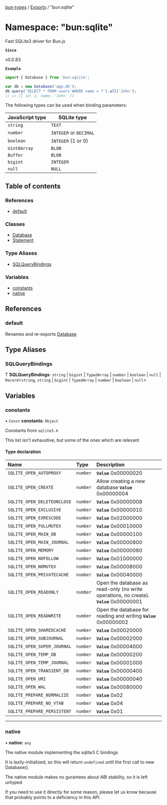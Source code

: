 [bun-types](https://oven-sh.github.io/bun-types/README.md) / [Exports](https://oven-sh.github.io/bun-types/modules.md) / "bun:sqlite"

# Namespace: "bun:sqlite"

Fast SQLite3 driver for Bun.js

**`Since`**

v0.0.83

**`Example`**

```ts
import { Database } from 'bun:sqlite';

var db = new Database('app.db');
db.query('SELECT * FROM users WHERE name = ?').all('John');
// => [{ id: 1, name: 'John' }]
```

The following types can be used when binding parameters:

| JavaScript type | SQLite type |
| -------------- | ----------- |
| `string` | `TEXT` |
| `number` | `INTEGER` or `DECIMAL` |
| `boolean` | `INTEGER` (1 or 0) |
| `Uint8Array` | `BLOB` |
| `Buffer` | `BLOB` |
| `bigint` | `INTEGER` |
| `null` | `NULL` |

## Table of contents

### References

- [default](https://oven-sh.github.io/bun-types/modules/bun_sqlite_.md#default)

### Classes

- [Database](https://oven-sh.github.io/bun-types/classes/bun_sqlite_.Database.md)
- [Statement](https://oven-sh.github.io/bun-types/classes/bun_sqlite_.Statement.md)

### Type Aliases

- [SQLQueryBindings](https://oven-sh.github.io/bun-types/modules/bun_sqlite_.md#sqlquerybindings)

### Variables

- [constants](https://oven-sh.github.io/bun-types/modules/bun_sqlite_.md#constants)
- [native](https://oven-sh.github.io/bun-types/modules/bun_sqlite_.md#native)

## References

### default

Renames and re-exports [Database](https://oven-sh.github.io/bun-types/classes/bun_sqlite_.Database.md)

## Type Aliases

### SQLQueryBindings

Ƭ **SQLQueryBindings**: `string` \| `bigint` \| `TypedArray` \| `number` \| `boolean` \| ``null`` \| `Record`<`string`, `string` \| `bigint` \| `TypedArray` \| `number` \| `boolean` \| ``null``\>

## Variables

### constants

• `Const` **constants**: `Object`

Constants from `sqlite3.h`

This list isn't exhaustive, but some of the ones which are relevant

#### Type declaration

| Name | Type | Description |
| :------ | :------ | :------ |
| `SQLITE_OPEN_AUTOPROXY` | `number` | **`Value`**  0x00000020 |
| `SQLITE_OPEN_CREATE` | `number` | Allow creating a new database  **`Value`**  0x00000004 |
| `SQLITE_OPEN_DELETEONCLOSE` | `number` | **`Value`**  0x00000008 |
| `SQLITE_OPEN_EXCLUSIVE` | `number` | **`Value`**  0x00000010 |
| `SQLITE_OPEN_EXRESCODE` | `number` | **`Value`**  0x02000000 |
| `SQLITE_OPEN_FULLMUTEX` | `number` | **`Value`**  0x00010000 |
| `SQLITE_OPEN_MAIN_DB` | `number` | **`Value`**  0x00000100 |
| `SQLITE_OPEN_MAIN_JOURNAL` | `number` | **`Value`**  0x00000800 |
| `SQLITE_OPEN_MEMORY` | `number` | **`Value`**  0x00000080 |
| `SQLITE_OPEN_NOFOLLOW` | `number` | **`Value`**  0x01000000 |
| `SQLITE_OPEN_NOMUTEX` | `number` | **`Value`**  0x00008000 |
| `SQLITE_OPEN_PRIVATECACHE` | `number` | **`Value`**  0x00040000 |
| `SQLITE_OPEN_READONLY` | `number` | Open the database as read-only (no write operations, no create).  **`Value`**  0x00000001 |
| `SQLITE_OPEN_READWRITE` | `number` | Open the database for reading and writing  **`Value`**  0x00000002 |
| `SQLITE_OPEN_SHAREDCACHE` | `number` | **`Value`**  0x00020000 |
| `SQLITE_OPEN_SUBJOURNAL` | `number` | **`Value`**  0x00002000 |
| `SQLITE_OPEN_SUPER_JOURNAL` | `number` | **`Value`**  0x00004000 |
| `SQLITE_OPEN_TEMP_DB` | `number` | **`Value`**  0x00000200 |
| `SQLITE_OPEN_TEMP_JOURNAL` | `number` | **`Value`**  0x00001000 |
| `SQLITE_OPEN_TRANSIENT_DB` | `number` | **`Value`**  0x00000400 |
| `SQLITE_OPEN_URI` | `number` | **`Value`**  0x00000040 |
| `SQLITE_OPEN_WAL` | `number` | **`Value`**  0x00080000 |
| `SQLITE_PREPARE_NORMALIZE` | `number` | **`Value`**  0x02 |
| `SQLITE_PREPARE_NO_VTAB` | `number` | **`Value`**  0x04 |
| `SQLITE_PREPARE_PERSISTENT` | `number` | **`Value`**  0x01 |

___

### native

• **native**: `any`

The native module implementing the sqlite3 C bindings

It is lazily-initialized, so this will return `undefined` until the first
call to new Database().

The native module makes no gurantees about ABI stability, so it is left
untyped

If you need to use it directly for some reason, please let us know because
that probably points to a deficiency in this API.
